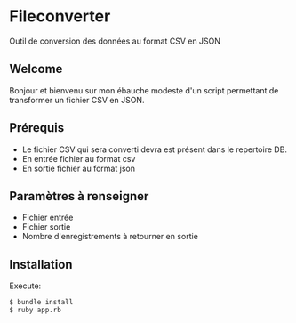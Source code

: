 # Fileconverter

Outil de conversion des données au format CSV en JSON

## Welcome
Bonjour et bienvenu sur mon ébauche modeste d'un script permettant de transformer un fichier CSV en JSON.

## Prérequis

- Le fichier CSV qui sera converti devra est présent dans le repertoire DB.
- En entrée fichier au format csv
- En sortie fichier au format json

## Paramètres à renseigner
- Fichier entrée
- Fichier sortie
- Nombre d'enregistrements à retourner en sortie

## Installation

Execute:

    $ bundle install
    $ ruby app.rb



